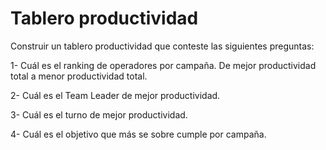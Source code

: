 # Tablero productividad

Construir un tablero productividad que conteste las siguientes preguntas:

1- Cuál es el ranking de operadores por campaña. De mejor productividad total a menor productividad total.

2- Cuál es el Team Leader de mejor productividad.

3- Cuál es el turno de mejor productividad.

4- Cuál es el objetivo que más se sobre cumple por campaña.


